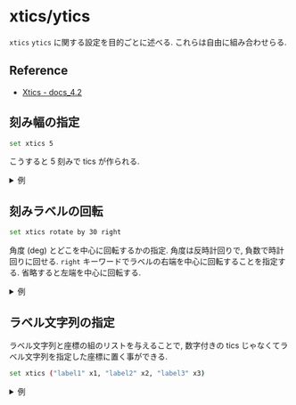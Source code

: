 # xtics/ytics

`xtics` `ytics` に関する設定を目的ごとに述べる.
これらは自由に組み合わせらる.

## Reference

- [Xtics - docs_4.2](http://gnuplot.sourceforge.net/docs_4.2/node295.html)

## 刻み幅の指定

```bash
set xtics 5
```

こうすると 5 刻みで tics が作られる.

<details><summary>例</summary>

```gnuplot
set xtics 5
plot x
```

</details>

## 刻みラベルの回転

```bash
set xtics rotate by 30 right
```

角度 (deg) とどこを中心に回転するかの指定.
角度は反時計回りで, 負数で時計回りに回せる.
`right` キーワードでラベルの右端を中心に回転することを指定する.
省略すると左端を中心に回転する.

<details><summary>例</summary>

```gnuplot
set xtics 5 rotate by 30 right
set ytics rotate by -90 center
plot x
```

</details>

## ラベル文字列の指定

ラベル文字列と座標の組のリストを与えることで, 数字付きの tics じゃなくてラベル文字列を指定した座標に置く事ができる.

```bash
set xtics ("label1" x1, "label2" x2, "label3" x3)
```

<details><summary>例</summary>

```gnuplot
set xrange [0:6]
set xtics ("zero" 0, "two" 2, "last" 6)
set grid
plot x
```

</details>

